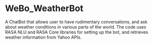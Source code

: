 # WeBo_WeatherBot
A ChatBot that allows user to have rudimentary conversations, and ask about weather conditions in various parts of the world. The code uses RASA NLU and RASA Core libraries for setting up the bot, and retrieves weather information from Yahoo APIs.
